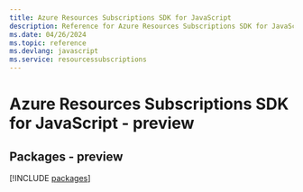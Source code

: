 ```yaml
---
title: Azure Resources Subscriptions SDK for JavaScript
description: Reference for Azure Resources Subscriptions SDK for JavaScript
ms.date: 04/26/2024
ms.topic: reference
ms.devlang: javascript
ms.service: resourcessubscriptions
---
```

# Azure Resources Subscriptions SDK for JavaScript - preview
## Packages - preview
[!INCLUDE [packages](resources-subscriptions-index.md)]